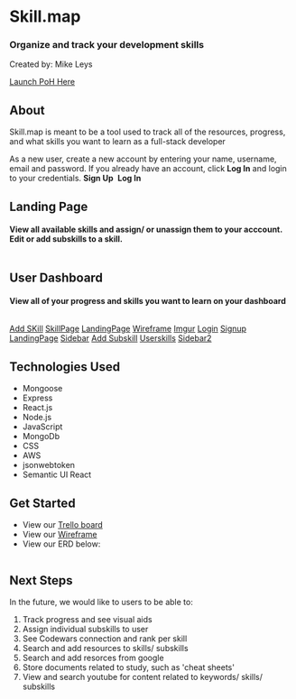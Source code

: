 # Skill.map
### Organize and track your development skills
Created by:  Mike Leys

[Launch PoH Here](https://skills-map.cyclic.app)

## About
Skill.map is meant to be a tool used to track all of the resources, progress, and what skills you want to learn as a full-stack developer


As a new user, create a new account by entering your name, username, email and password. If you already have an account, click **Log In** and login to your credentials.
**Sign Up**
<img src="">
**Log In**
<img src="">

## Landing Page 
#### View all available skills and assign/ or unassign them to your acccount. Edit or add subskills to a skill.
<img src="">


## User Dashboard
#### View all of your progress and skills you want to learn on your dashboard
<img src="">

[Add SKill](https://i.imgur.com/Fsg0WJbm.png)
[SkillPage](https://i.imgur.com/qmTNAKSm.png)
[LandingPage](https://i.imgur.com/dm36aRym.png)
[Wireframe](https://i.imgur.com/RjtfRr1m.png)
[Imgur](https://i.imgur.com/8yl55Hjm.png)
[Login](https://i.imgur.com/c0BFXCjm.png)
[Signup](https://i.imgur.com/9wQIP5lm.png)
[LandingPage](https://i.imgur.com/gSZOyzBm.png)
[Sidebar](https://i.imgur.com/Dm8fbEBm.png)
[Add Subskill](https://i.imgur.com/TjSIYbxm.png)
[Userskills](https://i.imgur.com/PQn8VMjm.png)
[Sidebar2](https://i.imgur.com/enkX2Epm.png)

## Technologies Used
- Mongoose
- Express
- React.js
- Node.js
- JavaScript
- MongoDb
- CSS
- AWS
- jsonwebtoken
- Semantic UI React

## Get Started

- View our [Trello board](https://trello.com/b/MYomTlDr/scrum)
- View our [Wireframe](https://lucid.app/lucidchart/aa44369b-2ae2-4426-926e-f8038c4957e0/edit?page=0_0&invitationId=inv_0a1702ef-e118-419c-a744-2abab5c84224#)
- View our ERD below:
<img src="">

## Next Steps
In the future, we would like to users to be able to:
1. Track progress and see visual aids
2. Assign individual subskills to user
3. See Codewars connection and rank per skill
4. Search and add resources to skills/ subskills
5. Search and add resorces from google
6. Store documents related to study, such as 'cheat sheets'
7. View and search youtube for content related to keywords/ skills/ subskills

<img src="">